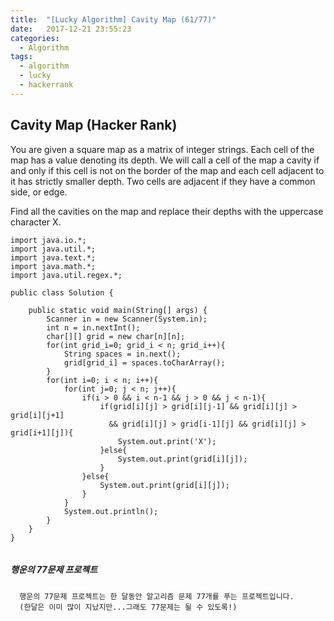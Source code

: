 ```yaml
---
title:  "[Lucky Algorithm] Cavity Map (61/77)"
date:   2017-12-21 23:55:23
categories:
  - Algorithm
tags:
  - algorithm
  - lucky
  - hackerrank
---
```

## Cavity Map (Hacker Rank)
You are given a square map as a matrix of integer strings. Each cell of the map has a value denoting its depth. We will call a cell of the map a cavity if and only if this cell is not on the border of the map and each cell adjacent to it has strictly smaller depth. Two cells are adjacent if they have a common side, or edge.

Find all the cavities on the map and replace their depths with the uppercase character X.


```
import java.io.*;
import java.util.*;
import java.text.*;
import java.math.*;
import java.util.regex.*;

public class Solution {

    public static void main(String[] args) {
        Scanner in = new Scanner(System.in);
        int n = in.nextInt();
        char[][] grid = new char[n][n];
        for(int grid_i=0; grid_i < n; grid_i++){
            String spaces = in.next();
            grid[grid_i] = spaces.toCharArray();
        }
        for(int i=0; i < n; i++){
            for(int j=0; j < n; j++){
                if(i > 0 && i < n-1 && j > 0 && j < n-1){
                    if(grid[i][j] > grid[i][j-1] && grid[i][j] > grid[i][j+1]
                      && grid[i][j] > grid[i-1][j] && grid[i][j] > grid[i+1][j]){
                        System.out.print('X');
                    }else{
                        System.out.print(grid[i][j]);
                    }
                }else{
                    System.out.print(grid[i][j]);
                }
            }
            System.out.println();
        }
    }
}


```

##### 행운의 77문제 프로젝트
```
  행운의 77문제 프로젝트는 한 달동안 알고리즘 문제 77개를 푸는 프로젝트입니다.
  (한달은 이미 많이 지났지만...그래도 77문제는 될 수 있도록!)
```
